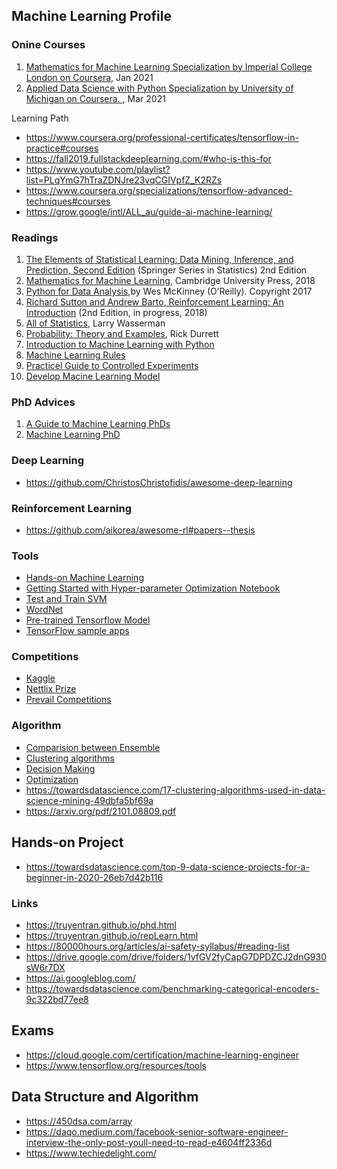 ## Machine Learning Profile

### Onine Courses


1. [Mathematics for Machine Learning Specialization by Imperial College London on Coursera](https://www.coursera.org/account/accomplishments/specialization/2QY6YTR8F3V9), Jan 2021
2. [Applied Data Science with Python Specialization by University of Michigan on Coursera. ](https://www.coursera.org/account/accomplishments/specialization/PVWQT2SKQQUF), Mar 2021


Learning Path
- https://www.coursera.org/professional-certificates/tensorflow-in-practice#courses
- https://fall2019.fullstackdeeplearning.com/#who-is-this-for
- https://www.youtube.com/playlist?list=PLqYmG7hTraZDNJre23vqCGIVpfZ_K2RZs
- https://www.coursera.org/specializations/tensorflow-advanced-techniques#courses
- https://grow.google/intl/ALL_au/guide-ai-machine-learning/

### Readings

1. [The Elements of Statistical Learning: Data Mining, Inference, and Prediction, Second Edition](https://web.stanford.edu/~hastie/ElemStatLearn/printings/ESLII_print12_toc.pdf) (Springer Series in Statistics) 2nd Edition
2. [Mathematics for Machine Learning](https://mml-book.github.io/), Cambridge University Press, 2018
3. [Python for Data Analysis](https://drive.google.com/file/d/1lQsm_jsIvVFtK9h8BvFgcydIDsaKf_t0/view?usp=sharing),by Wes McKinney (O’Reilly). Copyright 2017 
4. [Richard Sutton and Andrew Barto, Reinforcement Learning: An Introduction](http://incompleteideas.net/book/RLbook2018.pdf) (2nd Edition, in progress, 2018)
5. [All of Statistics](https://www.ic.unicamp.br/~wainer/cursos/1s2013/ml/livro.pdf), Larry Wasserman
6. [Probability: Theory and Examples](https://www.ic.unicamp.br/~wainer/cursos/1s2013/ml/livro.pdf), Rick Durrett
7. [Introduction to Machine Learning with Python](https://github.com/nngu6036/ML/blob/master/Introduction%20to%20Machine%20Learning%20with%20Python%20(%20PDFDrive%20)-min.pdf)
8. [Machine Learning Rules](http://martin.zinkevich.org/rules_of_ml/rules_of_ml.pdf)
9. [Practicel Guide to Controlled Experiments](https://ai.stanford.edu/~ronnyk/2007GuideControlledExperiments.pdf)
10. [Develop Macine Learning Model](https://towardsdatascience.com/machine-learning-general-process-8f1b510bd8af)

### PhD Advices

1. [A Guide to Machine Learning PhDs](https://blog.ycombinator.com/a-guide-to-machine-learning-phds/)
2. [Machine Learning PhD](https://80000hours.org/career-reviews/machine-learning-phd/)

### Deep Learning
- https://github.com/ChristosChristofidis/awesome-deep-learning

### Reinforcement Learning
- https://github.com/aikorea/awesome-rl#papers--thesis

### Tools
- [Hands-on Machine Learning](https://github.com/ageron/handson-ml2)
- [Getting Started with Hyper-parameter Optimization Notebook](https://www.kaggle.com/pashupatigupta/getting-started-with-hyper-parameter-optimization)
- [Test and Train SVM](https://www.kaggle.com/vahidehdashti/test-train-evaluation-iris-svm)
- [WordNet](http://www.nltk.org/howto/wordnet.html)
- [Pre-trained Tensorflow Model](https://github.com/tensorflow/tfjs-models)
- [TensorFlow sample apps](https://www.tensorflow.org/lite/examples/)

### Competitions
- [Kaggle](https://www.kaggle.com/competitions)
- [Nettlix Prize](https://www.netflixprize.com/index.html)
- [Prevail Competitions](https://mlcontests.com/)

### Algorithm
- [Comparision between Ensemble](https://towardsdatascience.com/catboost-vs-light-gbm-vs-xgboost-5f93620723db)
- [Clustering algorithms](https://www.freecodecamp.org/news/how-machines-make-sense-of-big-data-an-introduction-to-clustering-algorithms-4bd97d4fbaba/)
- [Decision Making](https://algorithmsbook.com/)
- [Optimization](https://algorithmsbook.com/optimization/)
- https://towardsdatascience.com/17-clustering-algorithms-used-in-data-science-mining-49dbfa5bf69a
- https://arxiv.org/pdf/2101.08809.pdf

## Hands-on Project
- https://towardsdatascience.com/top-9-data-science-projects-for-a-beginner-in-2020-26eb7d42b116

### Links

- https://truyentran.github.io/phd.html
- https://truyentran.github.io/repLearn.html
- https://80000hours.org/articles/ai-safety-syllabus/#reading-list
- https://drive.google.com/drive/folders/1vfGV2fyCapG7DPDZCJ2dnG930sW6r7DX
- https://ai.googleblog.com/
- https://towardsdatascience.com/benchmarking-categorical-encoders-9c322bd77ee8

## Exams
- https://cloud.google.com/certification/machine-learning-engineer
- https://www.tensorflow.org/resources/tools

## Data Structure and Algorithm
- https://450dsa.com/array
- https://daqo.medium.com/facebook-senior-software-engineer-interview-the-only-post-youll-need-to-read-e4604ff2336d
- https://www.techiedelight.com/
